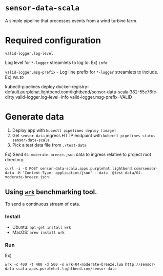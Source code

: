 # `sensor-data-scala`

A simple pipeline that processes events from a wind turbine farm.

# Required configuration

`valid-logger.log-level`

Log level for `*-logger` streamlets to log to.  Ex) `info`

`valid-logger.msg-prefix` - Log line prefix for `*-logger` streamlets to include.  Ex) `VALID`

kubectl-pipelines deploy docker-registry-default.purplehat.lightbend.com/lightbend/sensor-data-scala:382-55e76fe-dirty valid-logger.log-level=info valid-logger.msg-prefix=VALID


# Generate data

1. Deploy app with `kubectl pipelines deploy [image]`
2. Get `sensor-data` ingress HTTP endpoint with `kubectl pipelines status sensor-data-scala`
3. Pick a test data file from `./test-data`

Ex) Send `04-moderate-breeze.json` data to ingress relative to project root directory.

```
curl -i -X POST sensor-data-scala.apps.purplehat.lightbend.com/sensor-data -H "Content-Type: application/json" --data '@test-data/04-moderate-breeze.json'
```

## Using [`wrk`](https://github.com/wg/wrk) benchmarking tool.

To send a continuous stream of data.

### Install

* Ubuntu: `apt-get install wrk`
* MacOS: `brew install wrk`

### Run

Ex)

```
wrk -c 400 -t 400 -d 500 -s wrk-04-moderate-breeze.lua http://sensor-data-scala.apps.purplehat.lightbend.com/sensor-data
```
